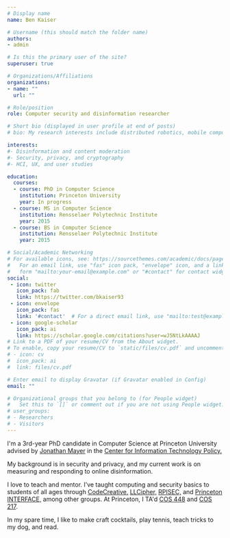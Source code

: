 ```yaml
---
# Display name
name: Ben Kaiser

# Username (this should match the folder name)
authors:
- admin

# Is this the primary user of the site?
superuser: true

# Organizations/Affiliations
organizations:
- name: ""
  url: ""

# Role/position
role: Computer security and disinformation researcher

# Short bio (displayed in user profile at end of posts)
# bio: My research interests include distributed robotics, mobile computing and programmable matter.

interests:
#- Disinformation and content moderation
#- Security, privacy, and cryptography
#- HCI, UX, and user studies

education:
  courses:
  - course: PhD in Computer Science
    institution: Princeton University
    year: In progress
  - course: MS in Computer Science
    institution: Rensselaer Polytechnic Institute
    year: 2015
  - course: BS in Computer Science
    institution: Rensselaer Polytechnic Institute
    year: 2015

# Social/Academic Networking
# For available icons, see: https://sourcethemes.com/academic/docs/page-builder/#icons
#   For an email link, use "fas" icon pack, "envelope" icon, and a link in the
#   form "mailto:your-email@example.com" or "#contact" for contact widget.
social:
 - icon: twitter
   icon_pack: fab
   link: https://twitter.com/bkaiser93
 - icon: envelope
   icon_pack: fas
   link: '#contact'  # For a direct email link, use "mailto:test@example.org".
 - icon: google-scholar
   icon_pack: ai
   link: https://scholar.google.com/citations?user=wJ5NtLkAAAAJ
# Link to a PDF of your resume/CV from the About widget.
# To enable, copy your resume/CV to `static/files/cv.pdf` and uncomment the lines below.
# - icon: cv
#  icon_pack: ai
#  link: files/cv.pdf

# Enter email to display Gravatar (if Gravatar enabled in Config)
email: ""

# Organizational groups that you belong to (for People widget)
#   Set this to `[]` or comment out if you are not using People widget.
# user_groups:
# - Researchers
# - Visitors
---
```


I'm a 3rd-year PhD candidate in Computer Science at Princeton University advised by [Jonathan Mayer](https://www.jonathanmayer.org) in the [Center for Information Technology Policy.](https://citp.princeton.edu/)

My background is in security and privacy, and my current work is on measuring and responding to online disinformation.

I love to teach and mentor. I’ve taught computing and security basics to students of all ages through [CodeCreative,](https://www.codecreative-ll.org/) [LLCipher,](https://www.ll.mit.edu/outreach/llcipher) [RPISEC,](https://rpis.ec/) and [Princeton INTERFACE,](https://interface-pton.github.io/interface/) among other groups. At Princeton, I TA'd [COS 448](https://www.cs.princeton.edu/courses/archive/spring20/cos448/) and [COS 217](https://www.cs.princeton.edu/courses/archive/spring20/cos448/).

In my spare time, I like to make craft cocktails, play tennis, teach tricks to my dog, and read.